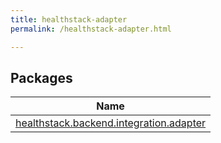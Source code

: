 ```yaml
---
title: healthstack-adapter
permalink: /healthstack-adapter.html

---
```

## Packages


| Name |
|---|
| [healthstack.backend.integration.adapter](healthstack-adapter/healthstack.backend.integration.adapter/index.html) |

